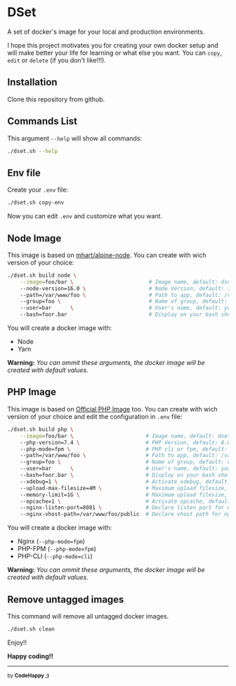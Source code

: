 # DSet

A set of docker's image for your local and production environments.

I hope this project motivates you for creating your own docker setup and will make better your life for learning or what else you want.
You can `copy`, `edit` or `delete` (if you don't like!!!).

## Installation

Clone this repository from github.

## Commands List

This argument `--help` will show all commands:

```bash
./dset.sh --help
```

## Env file

Create your `.env` file:

```bash
./dset.sh copy-env
```

Now you can edit `.env` and customize what you want.

## Node Image

This image is based on [mhart/alpine-node](https://github.com/mhart/alpine-node).
You can create with wich version of your choice:

```bash
./dset.sh build node \
    --image=foo/bar \                        # Image name, default: dset/node
    --node-version=16.0 \                    # Node Version, default: 14.16
    --path=/var/www/foo \                    # Path to app, default: /var/www/app
    --group=foo \                            # Name of group, default: dset
    --user=bar      \                        # User's name, default: you
    --bash=foor.bar                          # Display on your bash shell, default: dset
```

You will create a docker image with:

* Node
* Yarn

**Warning:** *You can ommit these arguments, the docker image will be created with default values.*

## PHP Image

This image is based on [Official PHP Image](https://hub.docker.com/_/php) too.
You can create with wich version of your choice and edit the configuration in `.env` file:

```bash
./dset.sh build php \
    --image=foo/bar \                       # Image name, default: dset/php
    --php-version=7.4 \                     # PHP Version, default: 8.0
    --php-mode=fpm \                        # PHP cli or fpm, default: fpm
    --path=/var/www/foo \                   # Path to app, default: /var/www/app
    --group=foo \                           # Name of group, default: dset
    --user=bar      \                       # User's name, default: you
    --bash=foor.bar \                       # Display on your bash shell, default: dset
    --xdebug=1 \                            # Activate xdebug, default: 0
    --upload-max-filesize=4M \              # Maximum upload filesize, default: 2M
    --memory-limit=1G \                     # Maximum upload filesize, default: 256M
    --opcache=1 \                           # Activate opcache, default: 0
    --nginx-listen-port=8081 \              # Declare listen port for nginx, default: 8080
    --nginx-vhost-path=/var/www/foo/public  # Declare vhost path for nginx, default: /var/www/app
```

You will create a docker image with:

* Nginx (`--php-mode=fpm`)
* PHP-FPM (`--php-mode=fpm`)
* PHP-CLI (`--php-mode=cli`)

**Warning:** *You can ommit these arguments, the docker image will be created with default values.*

## Remove untagged images

This command will remove all untagged docker images.

```bash
./dset.sh clean
```

Enjoy!!

**Happy coding!!**

---

<sub>by **CodeHappy ;)**</sub>